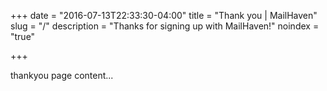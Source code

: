 +++
date = "2016-07-13T22:33:30-04:00"
title = "Thank you | MailHaven"
slug = "/"
description = "Thanks for signing up with MailHaven!"
noindex = "true"

+++

thankyou page content...